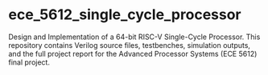 # ece_5612_single_cycle_processor
Design and Implementation of a 64-bit RISC-V Single-Cycle Processor. This repository contains Verilog source files, testbenches, simulation outputs, and the full project report for the Advanced Processor Systems (ECE 5612) final project.
